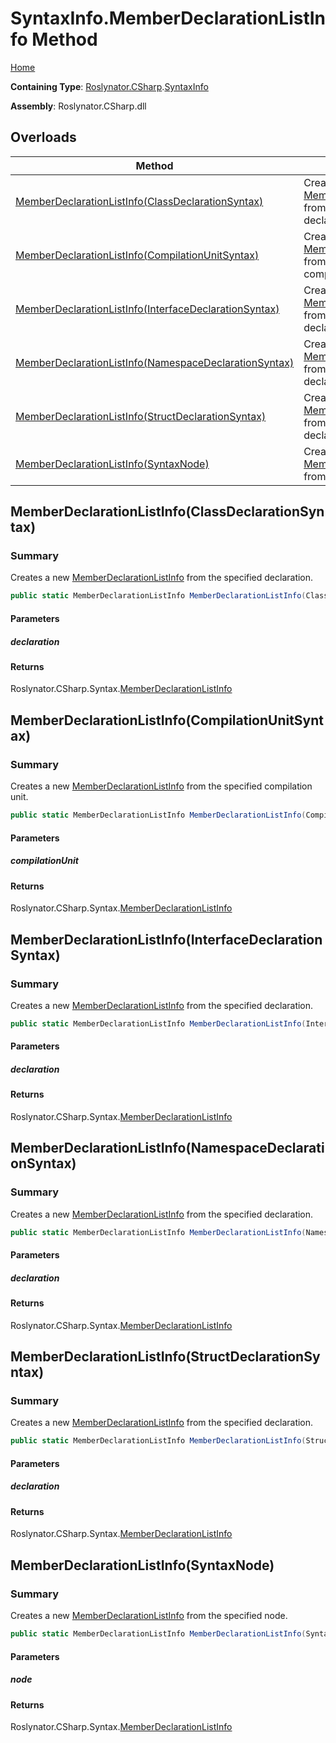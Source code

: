 # SyntaxInfo\.MemberDeclarationListInfo Method

[Home](../../../../README.md)

**Containing Type**: [Roslynator.CSharp](../../README.md)\.[SyntaxInfo](../README.md)

**Assembly**: Roslynator\.CSharp\.dll

## Overloads

| Method | Summary |
| ------ | ------- |
| [MemberDeclarationListInfo(ClassDeclarationSyntax)](#Roslynator_CSharp_SyntaxInfo_MemberDeclarationListInfo_Microsoft_CodeAnalysis_CSharp_Syntax_ClassDeclarationSyntax_) | Creates a new [MemberDeclarationListInfo](../../Syntax/MemberDeclarationListInfo/README.md) from the specified declaration\. |
| [MemberDeclarationListInfo(CompilationUnitSyntax)](#Roslynator_CSharp_SyntaxInfo_MemberDeclarationListInfo_Microsoft_CodeAnalysis_CSharp_Syntax_CompilationUnitSyntax_) | Creates a new [MemberDeclarationListInfo](../../Syntax/MemberDeclarationListInfo/README.md) from the specified compilation unit\. |
| [MemberDeclarationListInfo(InterfaceDeclarationSyntax)](#Roslynator_CSharp_SyntaxInfo_MemberDeclarationListInfo_Microsoft_CodeAnalysis_CSharp_Syntax_InterfaceDeclarationSyntax_) | Creates a new [MemberDeclarationListInfo](../../Syntax/MemberDeclarationListInfo/README.md) from the specified declaration\. |
| [MemberDeclarationListInfo(NamespaceDeclarationSyntax)](#Roslynator_CSharp_SyntaxInfo_MemberDeclarationListInfo_Microsoft_CodeAnalysis_CSharp_Syntax_NamespaceDeclarationSyntax_) | Creates a new [MemberDeclarationListInfo](../../Syntax/MemberDeclarationListInfo/README.md) from the specified declaration\. |
| [MemberDeclarationListInfo(StructDeclarationSyntax)](#Roslynator_CSharp_SyntaxInfo_MemberDeclarationListInfo_Microsoft_CodeAnalysis_CSharp_Syntax_StructDeclarationSyntax_) | Creates a new [MemberDeclarationListInfo](../../Syntax/MemberDeclarationListInfo/README.md) from the specified declaration\. |
| [MemberDeclarationListInfo(SyntaxNode)](#Roslynator_CSharp_SyntaxInfo_MemberDeclarationListInfo_Microsoft_CodeAnalysis_SyntaxNode_) | Creates a new [MemberDeclarationListInfo](../../Syntax/MemberDeclarationListInfo/README.md) from the specified node\. |

## MemberDeclarationListInfo\(ClassDeclarationSyntax\)<a name="Roslynator_CSharp_SyntaxInfo_MemberDeclarationListInfo_Microsoft_CodeAnalysis_CSharp_Syntax_ClassDeclarationSyntax_"></a>

### Summary

Creates a new [MemberDeclarationListInfo](../../Syntax/MemberDeclarationListInfo/README.md) from the specified declaration\.

```csharp
public static MemberDeclarationListInfo MemberDeclarationListInfo(ClassDeclarationSyntax declaration)
```

#### Parameters

##### declaration





#### Returns

Roslynator\.CSharp\.Syntax\.[MemberDeclarationListInfo](../../Syntax/MemberDeclarationListInfo/README.md)

## MemberDeclarationListInfo\(CompilationUnitSyntax\)<a name="Roslynator_CSharp_SyntaxInfo_MemberDeclarationListInfo_Microsoft_CodeAnalysis_CSharp_Syntax_CompilationUnitSyntax_"></a>

### Summary

Creates a new [MemberDeclarationListInfo](../../Syntax/MemberDeclarationListInfo/README.md) from the specified compilation unit\.

```csharp
public static MemberDeclarationListInfo MemberDeclarationListInfo(CompilationUnitSyntax compilationUnit)
```

#### Parameters

##### compilationUnit





#### Returns

Roslynator\.CSharp\.Syntax\.[MemberDeclarationListInfo](../../Syntax/MemberDeclarationListInfo/README.md)

## MemberDeclarationListInfo\(InterfaceDeclarationSyntax\)<a name="Roslynator_CSharp_SyntaxInfo_MemberDeclarationListInfo_Microsoft_CodeAnalysis_CSharp_Syntax_InterfaceDeclarationSyntax_"></a>

### Summary

Creates a new [MemberDeclarationListInfo](../../Syntax/MemberDeclarationListInfo/README.md) from the specified declaration\.

```csharp
public static MemberDeclarationListInfo MemberDeclarationListInfo(InterfaceDeclarationSyntax declaration)
```

#### Parameters

##### declaration





#### Returns

Roslynator\.CSharp\.Syntax\.[MemberDeclarationListInfo](../../Syntax/MemberDeclarationListInfo/README.md)

## MemberDeclarationListInfo\(NamespaceDeclarationSyntax\)<a name="Roslynator_CSharp_SyntaxInfo_MemberDeclarationListInfo_Microsoft_CodeAnalysis_CSharp_Syntax_NamespaceDeclarationSyntax_"></a>

### Summary

Creates a new [MemberDeclarationListInfo](../../Syntax/MemberDeclarationListInfo/README.md) from the specified declaration\.

```csharp
public static MemberDeclarationListInfo MemberDeclarationListInfo(NamespaceDeclarationSyntax declaration)
```

#### Parameters

##### declaration





#### Returns

Roslynator\.CSharp\.Syntax\.[MemberDeclarationListInfo](../../Syntax/MemberDeclarationListInfo/README.md)

## MemberDeclarationListInfo\(StructDeclarationSyntax\)<a name="Roslynator_CSharp_SyntaxInfo_MemberDeclarationListInfo_Microsoft_CodeAnalysis_CSharp_Syntax_StructDeclarationSyntax_"></a>

### Summary

Creates a new [MemberDeclarationListInfo](../../Syntax/MemberDeclarationListInfo/README.md) from the specified declaration\.

```csharp
public static MemberDeclarationListInfo MemberDeclarationListInfo(StructDeclarationSyntax declaration)
```

#### Parameters

##### declaration





#### Returns

Roslynator\.CSharp\.Syntax\.[MemberDeclarationListInfo](../../Syntax/MemberDeclarationListInfo/README.md)

## MemberDeclarationListInfo\(SyntaxNode\)<a name="Roslynator_CSharp_SyntaxInfo_MemberDeclarationListInfo_Microsoft_CodeAnalysis_SyntaxNode_"></a>

### Summary

Creates a new [MemberDeclarationListInfo](../../Syntax/MemberDeclarationListInfo/README.md) from the specified node\.

```csharp
public static MemberDeclarationListInfo MemberDeclarationListInfo(SyntaxNode node)
```

#### Parameters

##### node





#### Returns

Roslynator\.CSharp\.Syntax\.[MemberDeclarationListInfo](../../Syntax/MemberDeclarationListInfo/README.md)

